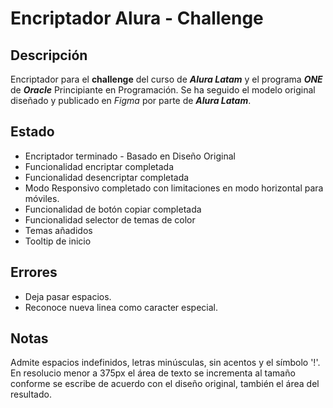 # Encriptador Alura - Challenge

## Descripción

Encriptador para el **challenge** del curso de ***Alura Latam*** y el programa ***ONE*** de ***Oracle*** Principiante en Programación.
Se ha seguido el modelo original diseñado y publicado en *Figma* por parte de ***Alura Latam***.

## Estado

* Encriptador terminado - Basado en Diseño Original
* Funcionalidad encriptar completada
* Funcionalidad desencriptar completada
* Modo Responsivo completado con limitaciones en modo horizontal para móviles.
* Funcionalidad de botón copiar completada
* Funcionalidad selector de temas de color
* Temas añadidos
* Tooltip de inicio

## Errores

* Deja pasar espacios.
* Reconoce nueva linea como caracter especial.

## Notas

Admite espacios indefinidos, letras minúsculas, sin acentos y el símbolo '!'.
En resolucio menor a 375px el área de texto se incrementa al tamaño conforme se escribe de acuerdo con el diseño original, también el área del resultado.






